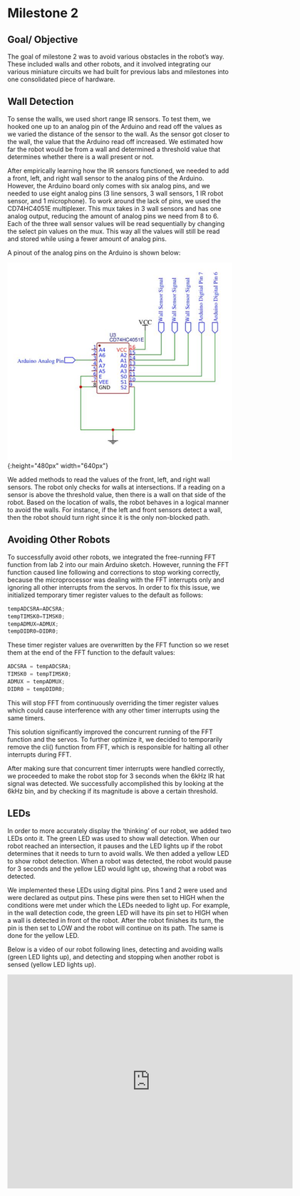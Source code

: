 # Milestone 2

## Goal/ Objective

The goal of milestone 2 was to avoid various obstacles in the robot’s way. These included walls and other robots, and it involved integrating our various miniature circuits we had built for previous labs and milestones into one consolidated piece of hardware.

## Wall Detection

To sense the walls, we used short range IR sensors. To test them, we hooked one up to an analog pin of the Arduino and read off the values as we varied the distance of the sensor to the wall. As the sensor got closer to the wall, the value that the Arduino read off increased. We estimated how far the robot would be from a wall and determined a threshold value that determines whether there is a wall present or not.

After empirically learning how the IR sensors functioned, we needed to add a front, left, and right wall sensor to the analog pins of the Arduino. However, the Arduino board only comes with six analog pins, and we needed to use eight analog pins (3 line sensors, 3 wall sensors, 1 IR robot sensor, and 1 microphone). To work around the lack of pins, we used the CD74HC4051E multiplexer. This mux takes in 3 wall sensors and has one analog output, reducing the amount of analog pins we need from 8 to 6. Each of the three wall sensor values will be read sequentially by changing the select pin values on the mux. This way all the values will still be read and stored while using a fewer amount of analog pins.

A pinout of the analog pins on the Arduino is shown below:

![](images/analogPinPinout.JPG){:height="480px" width="640px"}

We added methods to read the values of the front, left, and right wall sensors. The robot only checks for walls at intersections. If a reading on a sensor is above the threshold value, then there is a wall on that side of the robot. Based on the location of walls, the robot behaves in a logical manner to avoid the walls. For instance, if the left and front sensors detect a wall, then the robot should turn right since it is the only non-blocked path.

## Avoiding Other Robots

To successfully avoid other robots, we integrated the free-running FFT function from lab 2 into our main Arduino sketch. However, running the FFT function caused line following and corrections to stop working correctly, because the microprocessor was dealing with the FFT interrupts only and ignoring all other interrupts from the servos. In order to fix this issue, we initialized temporary timer register values to the default as follows:

```cpp
tempADCSRA=ADCSRA;
tempTIMSK0=TIMSK0;
tempADMUX=ADMUX;
tempDIDR0=DIDR0; 
```

These timer register values are overwritten by the FFT function so we reset them at the end of the FFT function to the default values:

```cpp
ADCSRA = tempADCSRA;
TIMSK0 = tempTIMSK0; 
ADMUX = tempADMUX; 
DIDR0 = tempDIDR0;
```

This will stop FFT from continuously overriding the timer register values which could cause interference with any other timer interrupts using the same timers.

This solution significantly improved the concurrent running of the FFT function and the servos. To further optimize it, we decided to temporarily remove the cli() function from FFT, which is responsible for halting all other interrupts during FFT. 

After making sure that concurrent timer interrupts were handled correctly, we proceeded to make the robot stop for 3 seconds when the 6kHz IR hat signal was detected. We successfully accomplished this by looking at the 6kHz bin, and by checking if its magnitude is above a certain threshold.

## LEDs

In order to more accurately display the ‘thinking’ of our robot, we added two LEDs onto it. The green LED  was used to show wall detection. When our robot reached an intersection, it pauses and the LED lights up if the robot determines that it needs to turn to avoid walls. We then added a yellow LED to show robot detection. When a robot was detected, the robot would pause for 3 seconds and the yellow LED would light up, showing that a robot was detected. 

We implemented these LEDs using digital pins. Pins 1 and 2 were used and were declared as output pins. These pins were then set to HIGH when the conditions were met under which the LEDs needed to light up. For example, in the wall detection code, the green LED will have its pin set to HIGH when a wall is detected in front of the robot. After the robot finishes its turn, the pin is then set to LOW and the robot will continue on its path. The same is done for the yellow LED.

Below is a video of our robot following lines, detecting and avoiding walls (green LED lights up), and detecting and stopping when another robot is sensed (yellow LED lights up).

<iframe width="640" height="480" src="https://www.youtube.com/embed/38paRM8Y0Mg" frameborder="0" allowfullscreen></iframe>